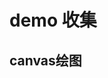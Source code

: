 
<script setup>
import DrawPicture from '../../demo/views/canvas/DrawPicture.vue'
</script>

# demo 收集

## canvas绘图
<DrawPicture/>
